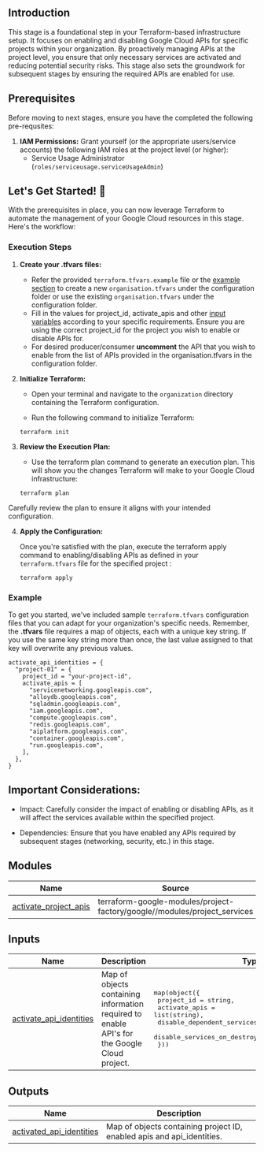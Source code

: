## Introduction

This stage is a foundational step in your Terraform-based infrastructure setup. It focuses on enabling and disabling Google Cloud APIs for specific projects within your organization. By proactively managing APIs at the project level, you ensure that only necessary services are activated and reducing potential security risks. This stage also sets the groundwork for subsequent stages by ensuring the required APIs are enabled for use.

## Prerequisites

Before moving to next stages, ensure you have the completed the following pre-requsites:

1. **IAM Permissions:** Grant yourself (or the appropriate users/service accounts) the following IAM roles at the project level (or higher):
    * Service Usage Administrator (`roles/serviceusage.serviceUsageAdmin`)

## Let's Get Started! 🚀
With the prerequisites in place, you can now leverage Terraform to automate the management of your Google Cloud resources in this stage. Here's the workflow:

### Execution Steps

1. **Create your .tfvars files:**
    * Refer the provided `terraform.tfvars.example` file or the [example section](#example) to create a new `organisation.tfvars` under the configuration folder or use the existing `organisation.tfvars` under the configuration folder.
    * Fill in the values for project_id, activate_apis and other [input variables](#inputs)  according to your specific requirements. Ensure you are using the correct project_id for the project you wish to enable or disable APIs for.
    * For desired producer/consumer **uncomment** the API that you wish to enable from the list of APIs provided in the organisation.tfvars in the configuration folder.

2. **Initialize Terraform:**

    * Open your terminal and navigate to the `organization` directory containing the Terraform configuration.

    * Run the following command to initialize Terraform:

    ```
    terraform init
    ```
3. **Review the Execution Plan:**

    * Use the terraform plan command to generate an execution plan. This will show you the changes Terraform will make to your Google Cloud infrastructure:

    ```
    terraform plan
    ```

Carefully review the plan to ensure it aligns with your intended configuration.

4. **Apply the Configuration:**

    Once you're satisfied with the plan, execute the terraform apply command to enabling/disabling APIs as defined in your `terraform.tfvars` file for the specified project :

    ```
    terraform apply
    ```


### Example

To get you started, we've included sample `terraform.tfvars` configuration files that you can adapt for your organization's specific needs. Remember, the **.tfvars** file requires a map of objects, each with a unique key string. If you use the same key string more than once, the last value assigned to that key will overwrite any previous values.

  ```
  activate_api_identities = {
    "project-01" = {
      project_id = "your-project-id",
      activate_apis = [
        "servicenetworking.googleapis.com",
        "alloydb.googleapis.com",
        "sqladmin.googleapis.com",
        "iam.googleapis.com",
        "compute.googleapis.com",
        "redis.googleapis.com",
        "aiplatform.googleapis.com",
        "container.googleapis.com",
        "run.googleapis.com",
      ],
    },
  }
  ```

## Important Considerations:

* Impact: Carefully consider the impact of enabling or disabling APIs, as it will affect the services available within the specified project.

* Dependencies: Ensure that you have enabled any APIs required by subsequent stages (networking, security, etc.) in this stage.

<!-- BEGIN_TF_DOCS -->

## Modules

| Name | Source | Version |
|------|--------|---------|
| <a name="module_activate_project_apis"></a> [activate\_project\_apis](#module\_activate\_project\_apis) | terraform-google-modules/project-factory/google//modules/project_services | 15.0.1 |

## Inputs

| Name | Description | Type | Default | Required |
|------|-------------|------|---------|:--------:|
| <a name="input_activate_api_identities"></a> [activate\_api\_identities](#input\_activate\_api\_identities) | Map of objects containing information required to enable API's for the Google Cloud project. | <pre>map(object({<br>    project_id                  = string,<br>    activate_apis               = list(string),<br>    disable_dependent_services  = optional(bool, false)<br>    disable_services_on_destroy = optional(bool, false)<br>  }))</pre> | n/a | yes |

## Outputs

| Name | Description |
|------|-------------|
| <a name="output_activated_api_identities"></a> [activated\_api\_identities](#output\_activated\_api\_identities) | Map of objects containing project ID, enabled apis and api\_identities. |
<!-- END_TF_DOCS -->
